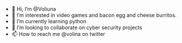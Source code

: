 - 👋 Hi, I’m @Voliuna
- 👀 I’m interested in video games and bacon egg and cheese burritos.
- 🌱 I’m currently learning python
- 💞️ I’m looking to collaborate on cyber security projects
- 📫 How to reach me @volina on twitter

<!---
Voliuna/Voliuna is a ✨ special ✨ repository because its `README.md` (this file) appears on your GitHub profile.
You can click the Preview link to take a look at your changes.
--->
